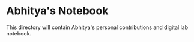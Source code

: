# Abhitya's Notebook
This directory will contain Abhitya's personal contributions and digital lab notebook.